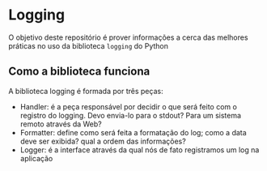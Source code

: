 # Logging

O objetivo deste repositório é prover informações a cerca das melhores práticas no uso da biblioteca `logging` do Python

## Como a biblioteca funciona

A biblioteca logging é formada por três peças:
 - Handler: é a peça responsável por decidir o que será feito com o registro do logging. Devo envia-lo para o stdout? Para um sistema remoto através da Web?
 - Formatter: define como será feita a formatação do log; como a data deve ser exibida? qual a ordem das informações?
 - Logger: é a interface através da qual nós de fato registramos um log na aplicação

